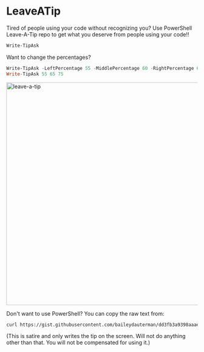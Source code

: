 # LeaveATip
Tired of people using your code without recognizing you? Use PowerShell Leave-A-Tip repo to get what you deserve from people using your code!!

```PowerShell
Write-TipAsk
```

Want to change the percentages?

```PowerShell
Write-TipAsk -LeftPercentage 55 -MiddlePercentage 60 -RightPercentage 65
Write-TipAsk 55 65 75
```

<img width="587" alt="leave-a-tip" src="https://github.com/user-attachments/assets/2cd91c55-2591-45cb-8cb2-60eb58179ab4">

Don't want to use PowerShell? You can copy the raw text from: 

```bash
curl https://gist.githubusercontent.com/baileydauterman/dd3fb3a9398aaaeb55d0d00f66cddb05/raw
```

(This is satire and only writes the tip on the screen. Will not do anything other than that. You will not be compensated for using it.)
